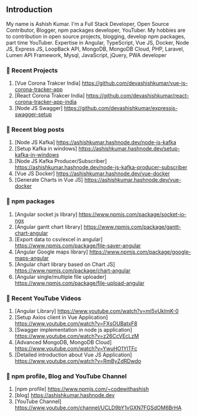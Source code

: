 ## Introduction

My name is Ashish Kumar. I'm a Full Stack Developer, Open Source Contributor, Blogger, npm packages developer, YouTuber. My hobbies are to contribution in open source projects, blogging, develop npm packages, part time YouTuber. Expertise in Angular, TypeScript, Vue JS, Docker, Node JS, Express JS, LoopBack API, MongoDB, MongoDB Cloud, PHP, Laravel, Lumen API Framework, Mysql, JavaScript, jQuery, PWA developer

### 📜 Recent Projects

1. [Vue Corona Trakcer India] <a href="https://github.com/devashishkumar/vue-js-corona-tracker-app">https://github.com/devashishkumar/vue-js-corona-tracker-app</a>
2. [React Corona Trakcer India] <a href="https://github.com/devashishkumar/react-corona-tracker-app-india">https://github.com/devashishkumar/react-corona-tracker-app-india</a>
3. [Node JS Swagger] <a href="https://github.com/devashishkumar/expressjs-swagger-setup">https://github.com/devashishkumar/expressjs-swagger-setup</a>

### 📜 Recent blog posts

1. [Node JS Kafka] <a href="https://ashishkumar.hashnode.dev/node-js-kafka">https://ashishkumar.hashnode.dev/node-js-kafka</a>
2. [Setup Kafka in windows] <a href="https://ashishkumar.hashnode.dev/setup-kafka-in-windows">https://ashishkumar.hashnode.dev/setup-kafka-in-windows</a>
3. [Node JS Kafka Producer/Subscriber] <a href="https://ashishkumar.hashnode.dev/node-js-kafka-producer-subscriber">https://ashishkumar.hashnode.dev/node-js-kafka-producer-subscriber</a>
4. [Vue JS Docker] <a href="https://ashishkumar.hashnode.dev/vue-docker">https://ashishkumar.hashnode.dev/vue-docker</a>
5. [Generate Charts in Vue JS] <a href="https://ashishkumar.hashnode.dev/vue-js-charts">https://ashishkumar.hashnode.dev/vue-docker</a>

### 📜 npm packages

1. [Angular socket js library] <a href="https://www.npmjs.com/package/socket-io-ngx">https://www.npmjs.com/package/socket-io-ngx</a>
2. [Angular gantt chart library] <a href="https://www.npmjs.com/package/gantt-chart-angular">https://www.npmjs.com/package/gantt-chart-angular</a>
3. [Export data to csv/excel in angular] <a href="https://www.npmjs.com/package/file-saver-angular">https://www.npmjs.com/package/file-saver-angular</a>
4. [Angular Google maps library] <a href="https://www.npmjs.com/package/google-maps-angular">https://www.npmjs.com/package/google-maps-angular</a>
5. [Angular chart library based on Chart JS] <a href="https://www.npmjs.com/package/chart-angular">https://www.npmjs.com/package/chart-angular</a>
6. [Angular single/multiple file uploader] <a href="https://www.npmjs.com/package/file-upload-angular">https://www.npmjs.com/package/file-upload-angular</a>

### 📜 Recent YouTube Videos

1. [Angular Library] <a href="https://www.youtube.com/watch?v=ml5vUkImK-0">https://www.youtube.com/watch?v=ml5vUkImK-0</a>
2. [Setup Axios client in Vue Application] <a href="https://www.youtube.com/watch?v=FXsOUBatxF8">https://www.youtube.com/watch?v=FXsOUBatxF8</a>
3. [Swagger implementation in node js application] <a href="https://www.youtube.com/watch?v=z26CcVEcLzM">https://www.youtube.com/watch?v=z26CcVEcLzM</a>
4. [Advanced MongoDB, MongoDB Cloud] <a href="https://www.youtube.com/watch?v=YwuHO1YlTFc">https://www.youtube.com/watch?v=YwuHO1YlTFc</a>
5. [Detailed introduction about Vue JS Application] <a href="https://www.youtube.com/watch?v=RmByZdRDwdo">https://www.youtube.com/watch?v=RmByZdRDwdo</a>

### 📜 npm profile, Blog and YouTube Channel

1. [npm profile] <a href="https://www.npmjs.com/~codewithashish">https://www.npmjs.com/~codewithashish</a>
2. [blog] <a href="https://ashishkumar.hashnode.dev">https://ashishkumar.hashnode.dev</a>
3. [YouTube Channel] <a href="https://www.youtube.com/channel/UCLD9bY1vGXN7FGSdOM6BrHA">https://www.youtube.com/channel/UCLD9bY1vGXN7FGSdOM6BrHA</a>


